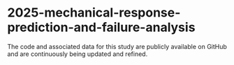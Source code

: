 # 2025-mechanical-response-prediction-and-failure-analysis
The code and associated data for this study are publicly available on GitHub and are continuously being updated and refined.
